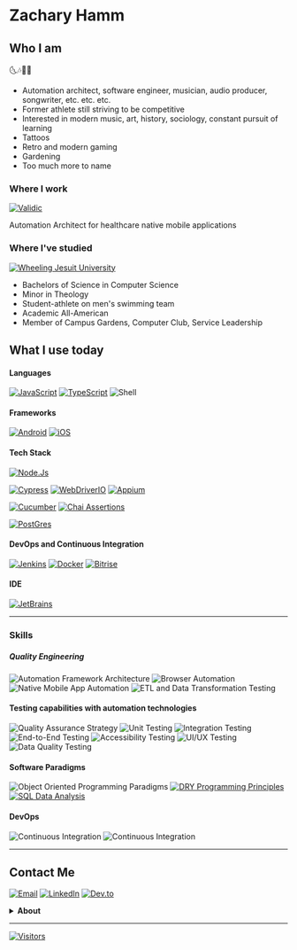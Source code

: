 # Zachary Hamm

## Who I am

🌜🎶🎵🌛

- Automation architect, software engineer, musician, audio producer, songwriter, etc. etc. etc.
- Former athlete still striving to be competitive
- Interested in modern music, art, history, sociology, constant pursuit of learning
- Tattoos
- Retro and modern gaming
- Gardening
- Too much more to name

### Where I work

[![Validic](https://img.shields.io/badge/Validic-Software%20Engineer%20II-F5F5F5?style=for-the-badge&labelColor=rgb(4%2C%2070%2C%20115))](https://validic.com/)

Automation Architect for healthcare native mobile applications

### Where I've studied

[![Wheeling Jesuit University](https://img.shields.io/badge/-Wheeling%20Jesuit%20Univeristy-%23d90937?style=for-the-badge)](https://wheeling.edu/)

- Bachelors of Science in Computer Science
- Minor in Theology
- Student-athlete on men's swimming team
- Academic All-American
- Member of Campus Gardens, Computer Club, Service Leadership

## What I use today

#### Languages

[![JavaScript](https://img.shields.io/badge/JavaScript-323330?style=for-the-badge&logo=javascript&logoColor=F5F5F5)](https://www.javascript.com/)
[![TypeScript](https://img.shields.io/badge/TypeScript-007ACC?style=for-the-badge&logo=typescript&logoColor=F5F5F5)](https://www.typescriptlang.org/)
![Shell](https://img.shields.io/badge/Shell_Script-121011?style=for-the-badge&logo=gnu-bash&logoColor=white)

#### Frameworks

[![Android](https://img.shields.io/badge/Android-3DDC84?style=for-the-badge&logo=android&logoColor=F5FFFA)](https://www.android.com/)
[![iOS](https://img.shields.io/badge/iOS-000000?style=for-the-badge&logo=ios&logoColor=F5FFFA)](https://www.apple.com/ios/)

#### Tech Stack

[![Node.Js](https://img.shields.io/badge/Node.js-339933?style=for-the-badge&logo=nodedotjs&logoColor=white)](https://nodejs.org/)

[![Cypress](https://img.shields.io/badge/Cypress-17202C?style=for-the-badge&logo=cypress&logoColor=F5F5F5)](https://www.cypress.io/)
[![WebDriverIO](https://img.shields.io/badge/WebDriverIO-rgb(234%2C%2089%2C%206)?style=for-the-badge&logo=webdriverio&labelColor=F5F5F5)](https://www.webdriver.io/)
[![Appium](https://img.shields.io/badge/Appium-rgb(124%2C%2074%2C%20161)?style=for-the-badge&logo=appium)](https://appium.io/)

[![Cucumber](https://img.shields.io/badge/Cucumber-brightgreen?style=for-the-badge&logo=cucumber&labelColor=173647)](https://cucumber.io/)
[![Chai Assertions](https://img.shields.io/badge/chai-A30701?style=for-the-badge&logo=chai&logoColor=F5FFFA)](https://www.chaijs.com/)

[![PostGres](https://img.shields.io/badge/PostgreSQL-316192?style=for-the-badge&logo=postgresql&logoColor=white)](https://www.postgresql.org/)

#### DevOps and Continuous Integration

[![Jenkins](https://img.shields.io/badge/Jenkins-2F4F4F?style=for-the-badge&logo=Jenkins&logoColor=orange)](https://jenkins.io/)
[![Docker](https://img.shields.io/badge/Docker-F5F5F5?style=for-the-badge&logo=docker&logoColor=2CA5E0)](https://www.docker.com/)
[![Bitrise](https://img.shields.io/badge/Bitrise-760fc3?style=for-the-badge&logo=bitrise)](https://www.bitrise.io)

#### IDE

[![JetBrains](https://img.shields.io/badge/JetBrains%20Suite-173647?logo=jetbrains&style=for-the-badge)](https://www.jetbrains.com/)

***

### Skills

##### Quality Engineering

![Automation Framework Architecture](https://img.shields.io/badge/-Framework%20Architecture%20-663399?style=for-the-badge)
![Browser Automation](https://img.shields.io/badge/-Browser%20Automation%20-663399?style=for-the-badge)
![Native Mobile App Automation](https://img.shields.io/badge/-Native%20Mobile%20App%20Automation%20-663399?style=for-the-badge)
![ETL and Data Transformation Testing](https://img.shields.io/badge/-ETL/Data%20Engineering%20Automation%20-663399?style=for-the-badge)

#### Testing capabilities with automation technologies

![Quality Assurance Strategy](https://img.shields.io/badge/-Quality%20Assurance%20Strategy-6B8E23?style=for-the-badge)
![Unit Testing](https://img.shields.io/badge/-%20Unit%20And%20Spec-6B8E23?style=for-the-badge)
![Integration Testing](https://img.shields.io/badge/-%20Integration-6B8E23?style=for-the-badge)
![End-to-End Testing](https://img.shields.io/badge/-End--to--end-6B8E23?style=for-the-badge)
![Accessibility Testing](https://img.shields.io/badge/-%20Accessibility-6B8E23?style=for-the-badge)
![UI/UX Testing](https://img.shields.io/badge/-UI/UX-6B8E23?style=for-the-badge)
![Data Quality Testing](https://img.shields.io/badge/-Data%20Quality%20And%20ETL-6B8E23?style=for-the-badge)

#### Software Paradigms

![Object Oriented Programming Paradigms](https://img.shields.io/badge/-Object%20Oriented%20Paradigms-FFD700?style=for-the-badge)
[![DRY Programming Principles](https://img.shields.io/badge/-DRY%20Programming%20Principles-FFD700?style=for-the-badge)](https://en.wikipedia.org/wiki/Don%27t_repeat_yourself)
[![SQL Data Analysis](https://img.shields.io/badge/-Data%20Analysis%20And%20Reporting-FFD700?style=for-the-badge)](https://en.wikipedia.org/wiki/Don%27t_repeat_yourself)

#### DevOps

![Continuous Integration](https://img.shields.io/badge/-Continuous%20Integration-4682B4?style=for-the-badge)
![Continuous Integration](https://img.shields.io/badge/-Reporting-4682B4?style=for-the-badge)


***

## Contact Me
[![Email](https://img.shields.io/badge/Email-zjhamm304+hello@gmail.com-F5F5F5?style=for-the-badge&labelColor=EA4335&logo=gmail&logoColor=white)](mailto:zjhamm304+hello@gmail.com)
[![LinkedIn](https://img.shields.io/badge/LinkedIn-@hammzj-F5F5F5?style=for-the-badge&logo=linkedin&logoColor=white&labelColor=0077B5)](https://www.linkedin.com/in/hammzachj/)
[![Dev.to](https://img.shields.io/badge/dev.to-@zjhamm-F5F5F5?style=for-the-badge&logo=devdotto&logoColor=white&labelColor=0A0A0A)](https://dev.to/zjhamm)


<details>
<summary><b>About</b></summary>

- open-source contributions
- test strategy, design, and quality engineering questions
- JavaScript and Ruby development questions
- object-oriented design paradigms and modeling
- UI/UX testing
- music production
- anything else interesting


<!--
[![Spotify Artist](https://img.shields.io/badge/Spotify-Antisocial%20Rebellion-F5F5F5?&style=for-the-badge&logo=spotify&logoColor=1ED760&labelColor=0A0A0A)](https://open.spotify.com/artist/6MPyQEZvgsZSYtJ3NXLmWM)
-->
</details>



***
<!--
https://www.visitorbadge.io/

Want to keep track of your visitors?
You can keep track of your total hits and seven day visitor overview on our status page:
https://visitorbadge.io/status?path=https://github.com/hammzj

You can also make use of our API to receive the information if you want to integrate it in your system. The API is available at:
https://api.visitorbadge.io/api/status?path=https://github.com/hammzj - GET
-->

[![Visitors](https://api.visitorbadge.io/api/visitors?path=https%3A%2F%2Fgithub.com%2Fhammzj&label=Visitors&countColor=%23daa520)](https://visitorbadge.io/status?path=https%3A%2F%2Fgithub.com%2Fhammzj)

